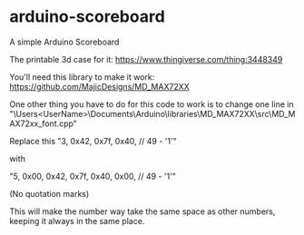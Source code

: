 # arduino-scoreboard
A simple Arduino Scoreboard

The printable 3d case for it:
https://www.thingiverse.com/thing:3448349


You'll need this library to make it work:
https://github.com/MajicDesigns/MD_MAX72XX

One other thing you have to do for this code to work is to change one line in 
"\Users\<UserName>\Documents\Arduino\libraries\MD_MAX72XX\src\MD_MAX72xx_font.cpp"


Replace this 
"3, 0x42, 0x7f, 0x40,  // 49 - '1'"

with

"5, 0x00, 0x42, 0x7f, 0x40, 0x00,	// 49 - '1'"

(No quotation marks)

This will make the number way take the same space as other numbers, keeping it always in the same place.
